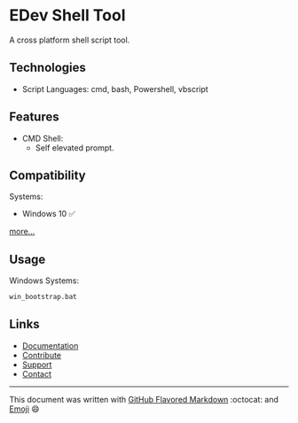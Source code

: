 # EDev Shell Tool

A cross platform shell script tool.

## Technologies

* Script Languages: cmd, bash, Powershell, vbscript

## Features

* CMD Shell:
  * Self elevated prompt.

## Compatibility

Systems:
* Windows 10 :white_check_mark:

[more...](TODO.md#compatibility)

## Usage

Windows Systems:

```bat
win_bootstrap.bat
```

## Links
* [Documentation](https://github.com/EnthDev/edevshelltool/wiki)
* [Contribute](TODO.md)
* [Support](THANKS.md)
* [Contact](mailto:enthdev@outlook.com)

***

This document was written with [GitHub Flavored Markdown](https://guides.github.com/features/mastering-markdown/) :octocat: and [Emoji](http://www.webpagefx.com/tools/emoji-cheat-sheet/) :smile: